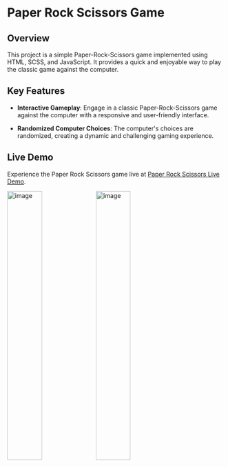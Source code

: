 # Paper Rock Scissors Game

## Overview

This project is a simple Paper-Rock-Scissors game implemented using HTML, SCSS, and JavaScript. It provides a quick and enjoyable way to play the classic game against the computer.

## Key Features

- **Interactive Gameplay**: Engage in a classic Paper-Rock-Scissors game against the computer with a responsive and user-friendly interface.

- **Randomized Computer Choices**: The computer's choices are randomized, creating a dynamic and challenging gaming experience.

## Live Demo

Experience the Paper Rock Scissors game live at [Paper Rock Scissors Live Demo](https://adriann77.github.io/Paper-rock-scissors/).


<img width="40%" alt="image" src="https://github.com/Adriann77/Paper-rock-scissors/assets/60987859/836c19d3-476a-492c-aa45-54ae3703994d">  <img width="40%" alt="image" src="https://github.com/Adriann77/Paper-rock-scissors/assets/60987859/c5f3f0e9-6dbe-414b-bf64-8c737c72f789">


